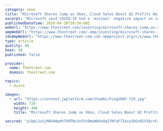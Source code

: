 ```yaml
---
category: news
title: "Microsoft Shares Jump as Xbox, Cloud Sales Boost Q2 Profits Amid Stay-at-Home Coronavirus Lockdowns"
excerpt: "Microsoft said COVID-19 had a 'minimal' negative impact on second quarter revenues, but stay-at-home orders helped boost cloud sales, and gaming subscribers, over its fiscal second quarter."
publishedDateTime: 2020-04-30T10:58:00Z
webUrl: "https://www.thestreet.com/investing/microsoft-shares-jump-as-xbox-cloud-sales-boost-q2-profits"
ampWebUrl: "https://www.thestreet.com/.amp/investing/microsoft-shares-jump-as-xbox-cloud-sales-boost-q2-profits"
cdnAmpWebUrl: "https://www-thestreet-com.cdn.ampproject.org/c/s/www.thestreet.com/.amp/investing/microsoft-shares-jump-as-xbox-cloud-sales-boost-q2-profits"
type: article
quality: 48
heat: 48
published: false

provider:
  name: TheStreet.com
  domain: thestreet.com

topics:
  - Azure

images:
  - url: "https://content.jwplatform.com/thumbs/FcegUGWf-720.jpg"
    width: 720
    height: 406
    title: "Microsoft Shares Jump as Xbox, Cloud Sales Boost Q2 Profits Amid Stay-at-Home Coronavirus Lockdowns"

secured: "yibpL1uSjMAhA0pmh7O9THu3ofUcDWyWbHx8qI7NfaF7I4zy3bGn6IV3Qc+FzxAevahO5ar05Fjw+L2FwrJ9GjvwhJFlGoVMlIuK6v2pOgCnk90EokPFKH2aKjNP+1oCoT2GCOUZ/S/zrXoWtQlYdf/uxDMDby3GVi10r4siaaz7uZ3zEvh9ESmfvSz4eymWH5m7WOzI/HcI4gqhNWJVGqmFamZ4H/x3qcESDCxmyZYT/giMN3wFZetJjCjuxGKAYZ1+hmlVyGt2c5iQHgECa3IUm3Y/0kflIQkKkVJDLn7ARkpZHa+8cn0Y2GR9NRE/KvRvhH15g8mrL+Cl5joPs9mkbvdROc8Z7QRalWI/Yean3JtjiD6VRO2R9nCU85cLBttHp8/T1ufIRatJZ+iqT1ACa8R5wBQ1AoPs5GqrojptfWRJDxHQRufzZJdz8SqDNZC1xl5qTAh0+WV/aFJ/+ft1j79L5gX5+DkwWYHuVEg=;Z59uwim+cUrEmZsodOnPNw=="
---
```


